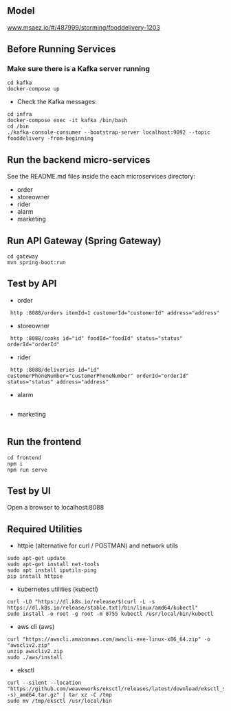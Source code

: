 # 

## Model
www.msaez.io/#/487999/storming/fooddelivery-1203

## Before Running Services
### Make sure there is a Kafka server running
```
cd kafka
docker-compose up
```
- Check the Kafka messages:
```
cd infra
docker-compose exec -it kafka /bin/bash
cd /bin
./kafka-console-consumer --bootstrap-server localhost:9092 --topic fooddelivery -from-beginning
```

## Run the backend micro-services
See the README.md files inside the each microservices directory:

- order
- storeowner
- rider
- alarm
- marketing


## Run API Gateway (Spring Gateway)
```
cd gateway
mvn spring-boot:run
```

## Test by API
- order
```
 http :8088/orders itemId=1 customerId="customerId" address="address" 
```
- storeowner
```
 http :8088/cooks id="id" foodId="foodId" status="status" orderId="orderId" 
```
- rider
```
 http :8088/deliveries id="id" customerPhoneNumber="customerPhoneNumber" orderId="orderId" status="status" address="address" 
```
- alarm
```
```
- marketing
```
```


## Run the frontend
```
cd frontend
npm i
npm run serve
```

## Test by UI
Open a browser to localhost:8088

## Required Utilities

- httpie (alternative for curl / POSTMAN) and network utils
```
sudo apt-get update
sudo apt-get install net-tools
sudo apt install iputils-ping
pip install httpie
```

- kubernetes utilities (kubectl)
```
curl -LO "https://dl.k8s.io/release/$(curl -L -s https://dl.k8s.io/release/stable.txt)/bin/linux/amd64/kubectl"
sudo install -o root -g root -m 0755 kubectl /usr/local/bin/kubectl
```

- aws cli (aws)
```
curl "https://awscli.amazonaws.com/awscli-exe-linux-x86_64.zip" -o "awscliv2.zip"
unzip awscliv2.zip
sudo ./aws/install
```

- eksctl 
```
curl --silent --location "https://github.com/weaveworks/eksctl/releases/latest/download/eksctl_$(uname -s)_amd64.tar.gz" | tar xz -C /tmp
sudo mv /tmp/eksctl /usr/local/bin
```

